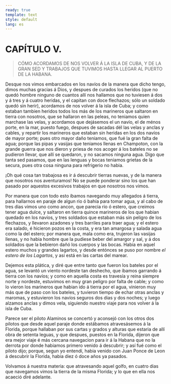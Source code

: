 ```yaml
---
ready: true
template: text
style: default
lang: es
---
```


# CAPÍTULO V.


> CÓMO ACORDAMOS DE NOS VOLVER Á LA ISLA DE CUBA, Y DE LA GRAN SED Y
> TRABAJOS QUE TUVIMOS HASTA LLEGAR AL PUERTO DE LA HABANA.


Desque nos vimos embarcados en los navíos de la manera que dicho tengo,
dimos muchas gracias á Dios, y despues de curados los heridos (que
no quedó hombre ninguno de cuantos allí nos hallamos que no tuviesen
á dos y á tres y á cuatro heridas, y el capitan con doce flechazos;
sólo un soldado quedó sin herir), acordamos de nos volver á la isla de
Cuba; y como estaban tambien heridos todos los más de los marineros
que saltaron en tierra con nosotros, que se hallaron en las peleas,
no teniamos quien marchase las velas, y acordamos que dejásemos el un
navío, el de ménos porte, en la mar, puesto fuego, despues de sacadas
dél las velas y anclas y cables, y repartir los marineros que estaban
sin heridas en los dos navíos de mayor porte; pues otro mayor daño
teniamos, que fué la gran falta de agua; porque las pipas y vasijas que
teniamos llenas en Champoton, con la grande guerra que nos dieron y
priesa de nos acoger á los bateles no se pudieron llevar, que allí se
quedaron, y no sacamos ninguna agua. Digo que tanta sed pasamos, que
en las lenguas y bocas teniamos grietas de la secura, pues otra cosa
ninguna para refrigerio no habia.

¡Oh qué cosa tan trabajosa es ir á descubrir tierras nuevas, y de la
manera que nosotros nos aventuramos! No se puede ponderar sino los que
han pasado por aquestos excesivos trabajos en que nosotros nos vimos.

Por manera que con todo esto íbamos navegando muy allegados á tierra,
para hallarnos en paraje de algun rio ó bahía para tomar agua, y al
cabo de tres dias vimos uno como ancon, que parecia rio ó estero, que
creimos tener agua dulce, y saltaron en tierra quince marineros de los
que habian quedado en los navíos, y tres soldados que estaban más sin
peligro de los flechazos, y llevaron azadones y tres barriles para
traer agua; y el estero era salado, é hicieron pozos en la costa, y era
tan amargosa y salada agua como la del estero; por manera que, mala
como era, trujeron las vasijas llenas, y no habia hombre que la pudiese
beber del amargor y sal, y á dos soldados que la bebieron dañó los
cuerpos y las bocas. Habia en aquel estero muchos y grandes lagartos,
y desde entónces se puso por nombre _el estero de los Lagartos_, y así
está en las cartas del marear.

Dejemos esta plática, y diré que entre tanto que fueron los bateles
por el agua, se levantó un viento nordeste tan deshecho, que íbamos
garrando á tierra con los navíos; y como en aquella costa es travesía
y reina siempre norte y nordeste, estuvimos en muy gran peligro por
falta de cable; y como lo vieron los marineros que habian ido á tierra
por el agua, vinieron muy más que de paso con los bateles, y tuvieron
tiempo de echar otras anclas y maromas, y estuvieron los navíos seguros
dos dias y dos noches; y luego alzamos anclas y dimos vela, siguiendo
nuestro viaje para nos volver á la isla de Cuba.

Parece ser el piloto Alaminos se concertó y aconsejó con los otros
dos pilotos que desde aquel paraje donde estábamos atravesásemos á la
Florida, porque hallaban por sus cartas y grados y alturas que estaria
de allí obra de setenta leguas, y que despues, puestos en la Florida,
dijeron que era mejor viaje é más cercana navegacion para ir á la
Habana que no la derrota por donde habiamos primero venido á descubrir;
y así fué como el piloto dijo; porque, segun yo entendí, habia venido
con Juan Ponce de Leon á descubrir la Florida, habia diez ó doce años
ya pasados.

Volvamos á nuestra materia: que atravesando aquel golfo, en cuatro dias
que navegamos vimos la tierra de la misma Florida; y lo que en ella nos
acaeció diré adelante.
